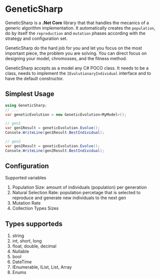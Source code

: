 # GeneticSharp
GeneticSharp is a **.Net Core** library that  that handles the mecanics of a generic algorithm implementation. It automatically creates the ``population``, do by itself the ``reproduction`` and ``mutation`` phases according with the strategy and configuration set.

GeneticSharp do the hard job for you and let you focus on the most important piece, the problem you are solving. You can direct focus on designing your model, chromosses, and the fitness method.

GeneticSharp accepts as a model any C# POCO class. It needs to be a class, needs to implement the ``IEvolutionaryIndividual`` interface and to have the default constructor.

## Simplest Usage
```csharp
using GeneticSharp;
// ...
var geneticEvolution = new GeneticEvolution<MyModel>();

// gen1
var gen1Result = geneticEvolution.Evolve();
Console.WriteLine(gen1Result.BestIndividual);

// gen2
var gen2Result = geneticEvolution.Evolve();
Console.WriteLine(gen2Result.BestIndividual);
```

## Configuration
Supported variables
1. Population Size: amount of individuals (population) per generation
1. Natural Selection Rate: population percetage that is selected to reproduce and generate new individuals to the next gen
1. Mutation Rate
1. Collection Types Sizes

## Types supporteds
1. string
1. int, short, long
1. float, double, decimal
1. Nullable
1. bool 
1. DateTime
1. IEnumerable<T>, IList<T>, List<T>, Array
1. Enums